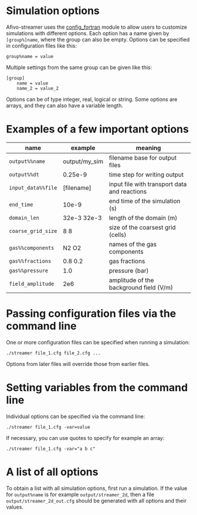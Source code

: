 # Simulation options

Afivo-streamer uses the
[config_fortran](https://github.com/jannisteunissen/config_fortran) module to
allow users to customize simulations with different options. Each option has a
name given by `[group%]name`, where the group can also be empty. Options can be
specified in configuration files like this:

    group%name = value

Multiple settings from the same group can be given like this:

    [group]
        name = value
        name_2 = value_2

Options can be of type integer, real, logical or string. Some options are arrays,
and they can also have a variable length.

# Examples of a few important options

name | example | meaning
---|---|---
`output%%name` | output/my_sim | filename base for output files
`output%%dt` | 0.25e-9 | time step for writing output
`input_data%%file` | [filename] | input file with transport data and reactions
`end_time` | 10e-9 | end time of the simulation (s)
`domain_len` | 32e-3 32e-3 | length of the domain (m)
`coarse_grid_size` | 8 8 | size of the coarsest grid (cells)
`gas%%components` | N2 O2 | names of the gas components
`gas%%fractions` | 0.8 0.2 | gas fractions
`gas%%pressure` | 1.0 | pressure (bar)
`field_amplitude` | 2e6 | amplitude of the background field (V/m)

# Passing configuration files via the command line

One or more configuration files can be specified when running a simulation:

    ./streamer file_1.cfg file_2.cfg ...

Options from later files will override those from earlier files.

# Setting variables from the command line

Individual options can be specified via the command line:

    ./streamer file_1.cfg -var=value

If necessary, you can use quotes to specify for example an array:

    ./streamer file_1.cfg -var="a b c"

# A list of all options

To obtain a list with all simulation options, first run a simulation. If the
value for `output%name` is for example `output/streamer_2d`, then a file
`output/streamer_2d_out.cfg` should be generated with all options and their
values.
